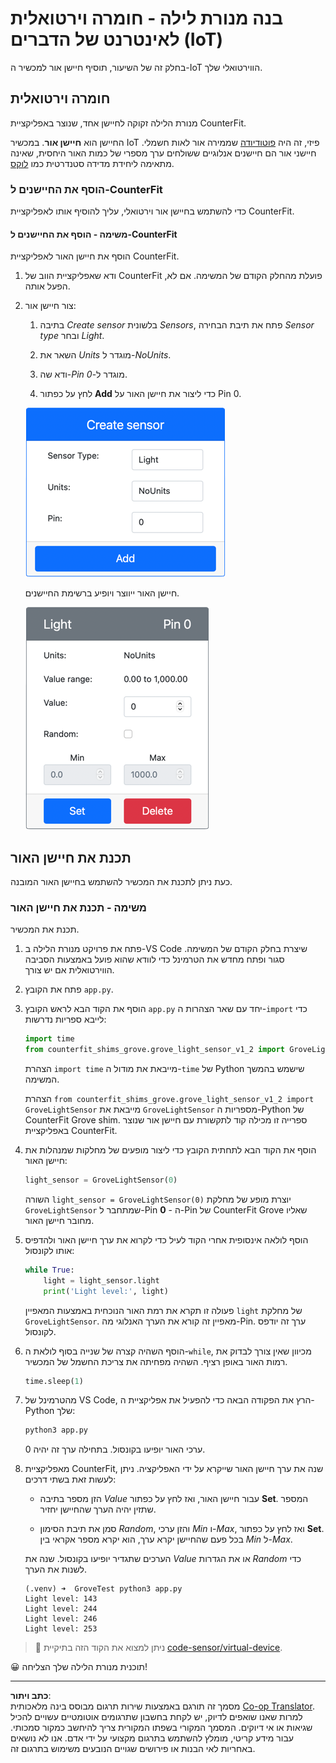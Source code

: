 <!--
CO_OP_TRANSLATOR_METADATA:
{
  "original_hash": "11f10c6760fb8202cf368422702fdf70",
  "translation_date": "2025-08-27T21:56:13+00:00",
  "source_file": "1-getting-started/lessons/3-sensors-and-actuators/virtual-device-sensor.md",
  "language_code": "he"
}
-->
# בנה מנורת לילה - חומרה וירטואלית לאינטרנט של הדברים (IoT)

בחלק זה של השיעור, תוסיף חיישן אור למכשיר ה-IoT הווירטואלי שלך.

## חומרה וירטואלית

מנורת הלילה זקוקה לחיישן אחד, שנוצר באפליקציית CounterFit.

החיישן הוא **חיישן אור**. במכשיר IoT פיזי, זה היה [פוטודיודה](https://wikipedia.org/wiki/Photodiode) שממירה אור לאות חשמלי. חיישני אור הם חיישנים אנלוגיים ששולחים ערך מספרי של כמות האור היחסית, שאינה מתאימה ליחידת מדידה סטנדרטית כמו [לוקס](https://wikipedia.org/wiki/Lux).

### הוסף את החיישנים ל-CounterFit

כדי להשתמש בחיישן אור וירטואלי, עליך להוסיף אותו לאפליקציית CounterFit.

#### משימה - הוסף את החיישנים ל-CounterFit

הוסף את חיישן האור לאפליקציית CounterFit.

1. ודא שאפליקציית הווב של CounterFit פועלת מהחלק הקודם של המשימה. אם לא, הפעל אותה.

1. צור חיישן אור:

    1. בתיבה *Create sensor* בלשונית *Sensors*, פתח את תיבת הבחירה *Sensor type* ובחר *Light*.

    1. השאר את *Units* מוגדר ל-*NoUnits*.

    1. ודא שה-*Pin* מוגדר ל-*0*.

    1. לחץ על כפתור **Add** כדי ליצור את חיישן האור על Pin 0.

    ![הגדרות חיישן האור](../../../../../translated_images/counterfit-create-light-sensor.9f36a5e0d4458d8d554d54b34d2c806d56093d6e49fddcda2d20f6fef7f5cce1.he.png)

    חיישן האור ייווצר ויופיע ברשימת החיישנים.

    ![חיישן האור נוצר](../../../../../translated_images/counterfit-light-sensor.5d0f5584df56b90f6b2561910d9cb20dfbd73eeff2177c238d38f4de54aefae1.he.png)

## תכנת את חיישן האור

כעת ניתן לתכנת את המכשיר להשתמש בחיישן האור המובנה.

### משימה - תכנת את חיישן האור

תכנת את המכשיר.

1. פתח את פרויקט מנורת הלילה ב-VS Code שיצרת בחלק הקודם של המשימה. סגור ופתח מחדש את הטרמינל כדי לוודא שהוא פועל באמצעות הסביבה הווירטואלית אם יש צורך.

1. פתח את הקובץ `app.py`.

1. הוסף את הקוד הבא לראש הקובץ `app.py` יחד עם שאר הצהרות ה-`import` כדי לייבא ספריות נדרשות:

    ```python
    import time
    from counterfit_shims_grove.grove_light_sensor_v1_2 import GroveLightSensor
    ```

    הצהרת `import time` מייבאת את מודול ה-`time` של Python שישמש בהמשך המשימה.

    הצהרת `from counterfit_shims_grove.grove_light_sensor_v1_2 import GroveLightSensor` מייבאת את `GroveLightSensor` מספריות ה-Python של CounterFit Grove shim. ספרייה זו מכילה קוד לתקשורת עם חיישן אור שנוצר באפליקציית CounterFit.

1. הוסף את הקוד הבא לתחתית הקובץ כדי ליצור מופעים של מחלקות שמנהלות את חיישן האור:

    ```python
    light_sensor = GroveLightSensor(0)
    ```

    השורה `light_sensor = GroveLightSensor(0)` יוצרת מופע של מחלקת `GroveLightSensor` שמתחבר ל-Pin **0** - ה-Pin של CounterFit Grove שאליו מחובר חיישן האור.

1. הוסף לולאה אינסופית אחרי הקוד לעיל כדי לקרוא את ערך חיישן האור ולהדפיס אותו לקונסול:

    ```python
    while True:
        light = light_sensor.light
        print('Light level:', light)
    ```

    פעולה זו תקרא את רמת האור הנוכחית באמצעות המאפיין `light` של מחלקת `GroveLightSensor`. מאפיין זה קורא את הערך האנלוגי מה-Pin. ערך זה יודפס לקונסול.

1. הוסף השהיה קצרה של שנייה בסוף לולאת ה-`while`, מכיוון שאין צורך לבדוק את רמות האור באופן רציף. השהיה מפחיתה את צריכת החשמל של המכשיר.

    ```python
    time.sleep(1)
    ```

1. מהטרמינל של VS Code, הרץ את הפקודה הבאה כדי להפעיל את אפליקציית ה-Python שלך:

    ```sh
    python3 app.py
    ```

    ערכי האור יופיעו בקונסול. בתחילה ערך זה יהיה 0.

1. מאפליקציית CounterFit, שנה את ערך חיישן האור שייקרא על ידי האפליקציה. ניתן לעשות זאת בשתי דרכים:

    * הזן מספר בתיבה *Value* עבור חיישן האור, ואז לחץ על כפתור **Set**. המספר שתזין יהיה הערך שהחיישן יחזיר.

    * סמן את תיבת הסימון *Random*, והזן ערכי *Min* ו-*Max*, ואז לחץ על כפתור **Set**. בכל פעם שהחיישן יקרא ערך, הוא יקרא מספר אקראי בין *Min* ל-*Max*.

    הערכים שתגדיר יופיעו בקונסול. שנה את *Value* או את הגדרות *Random* כדי לשנות את הערך.

    ```output
    (.venv) ➜  GroveTest python3 app.py 
    Light level: 143
    Light level: 244
    Light level: 246
    Light level: 253
    ```

> 💁 ניתן למצוא את הקוד הזה בתיקיית [code-sensor/virtual-device](../../../../../1-getting-started/lessons/3-sensors-and-actuators/code-sensor/virtual-device).

😀 תוכנית מנורת הלילה שלך הצליחה!

---

**כתב ויתור**:  
מסמך זה תורגם באמצעות שירות תרגום מבוסס בינה מלאכותית [Co-op Translator](https://github.com/Azure/co-op-translator). למרות שאנו שואפים לדיוק, יש לקחת בחשבון שתרגומים אוטומטיים עשויים להכיל שגיאות או אי דיוקים. המסמך המקורי בשפתו המקורית צריך להיחשב כמקור סמכותי. עבור מידע קריטי, מומלץ להשתמש בתרגום מקצועי על ידי אדם. אנו לא נושאים באחריות לאי הבנות או פירושים שגויים הנובעים משימוש בתרגום זה.